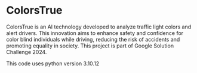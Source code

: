 # ColorsTrue
ColorsTrue is an AI technology developed to analyze traffic light colors and alert drivers. This innovation aims to enhance safety and confidence for color blind individuals while driving, reducing the risk of accidents and promoting equality in society. This project is part of Google Solution Challenge 2024.

This code uses python version 3.10.12
